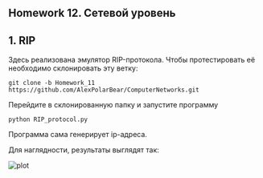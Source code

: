 ## Homework 12. Сетевой уровень
## 1. RIP

Здесь реализована эмулятор RIP-протокола. Чтобы протестировать её необходимо склонировать эту ветку:

```git clone -b Homework_11 https://github.com/AlexPolarBear/ComputerNetworks.git```

Перейдите в склонированную папку и запустите программу

```python RIP_protocol.py```

Программа сама генерирует ip-адреса.

Для наглядности, результаты выглядят так:

![plot](1.PNG)
